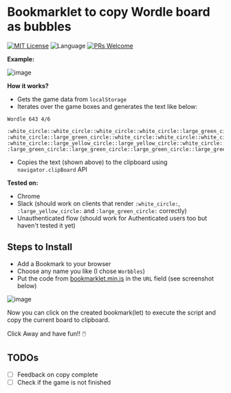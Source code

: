 # Bookmarklet to copy Wordle board as bubbles

<!-- [START BADGES] -->
<!-- Please keep comment here to allow auto update -->
[![MIT License](https://img.shields.io/github/license/ashisha7i/wordle-bubbles-bookmarklet?style=flat-rounded)](https://github.com/ashisha7i/wordle-bubbles-bookmarklet/blob/main/LICENSE)
![Language](https://img.shields.io/badge/language-JavaScript-blue.svg?style=flat-rounded)
[![PRs Welcome](https://img.shields.io/badge/PRs-Welcome-brightgreen.svg?style=flat-rounded)](https://github.com/ashisha7i/wordle-bubbles-bookmarklet/pulls)
<!-- [END BADGES] -->

**Example:**

![image](https://user-images.githubusercontent.com/896590/227618214-656ab41b-454e-40c0-aaa0-2a9e28cd85d6.png)

**How it works?**
- Gets the game data from `localStorage`
- Iterates over the game boxes and generates the text like below:
```
Wordle 643 4/6

:white_circle::white_circle::white_circle::white_circle::large_green_circle:
:white_circle::large_green_circle::white_circle::white_circle::white_circle:
:white_circle::large_yellow_circle::large_yellow_circle::white_circle::white_circle:
:large_green_circle::large_green_circle::large_green_circle::large_green_circle::large_green_circle:
```

- Copies the text (shown above) to the clipboard using `navigator.clipBoard` API

**Tested on:**
- Chrome
- Slack (should work on clients that render `:white_circle:`, `:large_yellow_circle:` and `:large_green_circle:` correctly)
- Unauthenticated flow (should work for Authenticated users too but haven't tested it yet)

## Steps to Install

- Add a Bookmark to your browser 
- Choose any name you like (I chose `Worbbles`)
- Put the code from [bookmarklet.min.js](script/bookmarklet.min.js) in the `URL` field (see screenshot below)

![image](https://user-images.githubusercontent.com/896590/227609353-9dfb312b-6502-40e8-b968-31ec970396c9.png)

Now you can click on the created bookmark(let) to execute the script and copy the current board to clipboard.

Click Away and have fun!! 🖱️

## TODOs
- [ ] Feedback on copy complete
- [ ] Check if the game is not finished

